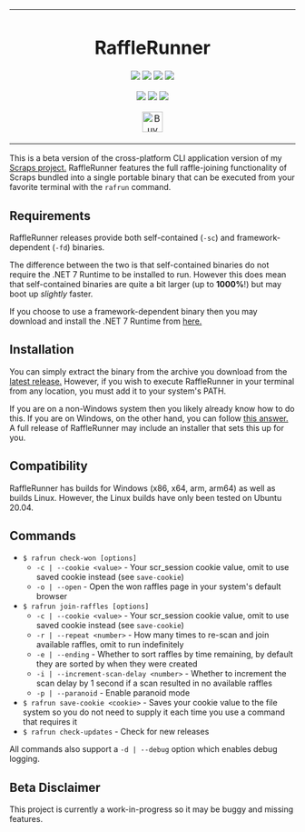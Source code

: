 <p align="center">
	<table>
		<tbody>
			<td align="center">
				<h1>RaffleRunner</h1>
				<p>
					<a href="https://github.com/depthbomb/RaffleRunner/commits"><img src="https://img.shields.io/github/last-commit/depthbomb/RaffleRunner.svg?label=Updated&logo=github&style=flat-square"></a>
					<img src="https://img.shields.io/github/repo-size/depthbomb/RaffleRunner.svg?label=Repo%20Size&logo=github&style=flat-square">
					<a href="https://github.com/depthbomb/RaffleRunner/releases"><img src="https://img.shields.io/github/downloads/depthbomb/RaffleRunner/total.svg?label=Downloads&logo=github&style=flat-square"></a>
					<a href="https://github.com/depthbomb/RaffleRunner/blob/main/LICENSE"><img src="https://img.shields.io/github/license/depthbomb/RaffleRunner.svg?label=License&logo=apache&style=flat-square"></a>
				</p>
				<p>
					<a href="https://github.com/depthbomb/RaffleRunner/releases/latest"><img src="https://img.shields.io/github/release/depthbomb/RaffleRunner.svg?label=Stable&logo=github&style=flat-square"></a>
					<a href="https://github.com/depthbomb/RaffleRunner/releases/latest"><img src="https://img.shields.io/github/release-date/depthbomb/RaffleRunner.svg?label=Released&logo=github&style=flat-square"></a>
					<a href="https://github.com/depthbomb/RaffleRunner/releases/latest"><img src="https://img.shields.io/github/downloads/depthbomb/RaffleRunner/latest/total.svg?label=Downloads&logo=github&style=flat-square"></a>
				</p>
				<p>
					<a href='https://ko-fi.com/O4O1DV77' target='_blank'><img height='36' src='https://cdn.ko-fi.com/cdn/kofi1.png?v=3' alt='Buy Me a Coffee at ko-fi.com' /></a>
				</p>
				<img width="2000" height="0">
			</td>
		</tbody>
	</table>
</p>

This is a beta version of the cross-platform CLI application version of my [Scraps project.](https://github.com/depthbomb/Scraps) RaffleRunner features the full raffle-joining functionality of Scraps bundled into a single portable binary that can be executed from your favorite terminal with the `rafrun` command.

## Requirements

RaffleRunner releases provide both self-contained (`-sc`) and framework-dependent (`-fd`) binaries.

The difference between the two is that self-contained binaries do not require the .NET 7 Runtime to be installed to run. However this does mean that self-contained binaries are quite a bit larger (up to **1000%**!) but may boot up _slightly_ faster.

If you choose to use a framework-dependent binary then you may download and install the .NET 7 Runtime from [here.](https://dotnet.microsoft.com/en-us/download/dotnet/7.0)

## Installation

You can simply extract the binary from the archive you download from the [latest release.](https://github.com/depthbomb/RaffleRunner/releases/latest) However, if you wish to execute RaffleRunner in your terminal from any location, you must add it to your system's PATH.

If you are on a non-Windows system then you likely already know how to do this. If you are on Windows, on the other hand, you can follow [this answer.](https://stackoverflow.com/a/41895179/2526063) A full release of RaffleRunner may include an installer that sets this up for you.

## Compatibility

RaffleRunner has builds for Windows (x86, x64, arm, arm64) as well as builds Linux. However, the Linux builds have only been tested on Ubuntu 20.04.

## Commands

- `$ rafrun check-won [options]`
  - `-c | --cookie <value>` - Your scr_session cookie value, omit to use saved cookie instead (see `save-cookie`)
  - `-o | --open` - Open the won raffles page in your system's default browser
- `$ rafrun join-raffles [options]`
  - `-c | --cookie <value>` - Your scr_session cookie value, omit to use saved cookie instead (see `save-cookie`)
  - `-r | --repeat <number>` - How many times to re-scan and join available raffles, omit to run indefinitely
  - `-e | --ending` - Whether to sort raffles by time remaining, by default they are sorted by when they were created
  - `-i | --increment-scan-delay <number>` - Whether to increment the scan delay by 1 second if a scan resulted in no available raffles
  - `-p | --paranoid` - Enable paranoid mode
- `$ rafrun save-cookie <cookie>` - Saves your cookie value to the file system so you do not need to supply it each time you use a command that requires it
- `$ rafrun check-updates` - Check for new releases

All commands also support a `-d | --debug` option which enables debug logging.

## Beta Disclaimer

This project is currently a work-in-progress so it may be buggy and missing features.

